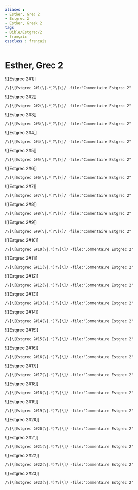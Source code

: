 ```yaml
---
aliases : 
- Esther, Grec 2
- Estgrec 2
- Esther, Greek 2
tags : 
- Bible/Estgrec/2
- français
cssclass : français
---
```


# Esther, Grec 2

![[Estgrec 2#1]]

```query
/\[\[Estgrec 2#1(\|.*)?\]\]/ -file:"Commentaire Estgrec 2"
```

![[Estgrec 2#2]]

```query
/\[\[Estgrec 2#2(\|.*)?\]\]/ -file:"Commentaire Estgrec 2"
```

![[Estgrec 2#3]]

```query
/\[\[Estgrec 2#3(\|.*)?\]\]/ -file:"Commentaire Estgrec 2"
```

![[Estgrec 2#4]]

```query
/\[\[Estgrec 2#4(\|.*)?\]\]/ -file:"Commentaire Estgrec 2"
```

![[Estgrec 2#5]]

```query
/\[\[Estgrec 2#5(\|.*)?\]\]/ -file:"Commentaire Estgrec 2"
```

![[Estgrec 2#6]]

```query
/\[\[Estgrec 2#6(\|.*)?\]\]/ -file:"Commentaire Estgrec 2"
```

![[Estgrec 2#7]]

```query
/\[\[Estgrec 2#7(\|.*)?\]\]/ -file:"Commentaire Estgrec 2"
```

![[Estgrec 2#8]]

```query
/\[\[Estgrec 2#8(\|.*)?\]\]/ -file:"Commentaire Estgrec 2"
```

![[Estgrec 2#9]]

```query
/\[\[Estgrec 2#9(\|.*)?\]\]/ -file:"Commentaire Estgrec 2"
```

![[Estgrec 2#10]]

```query
/\[\[Estgrec 2#10(\|.*)?\]\]/ -file:"Commentaire Estgrec 2"
```

![[Estgrec 2#11]]

```query
/\[\[Estgrec 2#11(\|.*)?\]\]/ -file:"Commentaire Estgrec 2"
```

![[Estgrec 2#12]]

```query
/\[\[Estgrec 2#12(\|.*)?\]\]/ -file:"Commentaire Estgrec 2"
```

![[Estgrec 2#13]]

```query
/\[\[Estgrec 2#13(\|.*)?\]\]/ -file:"Commentaire Estgrec 2"
```

![[Estgrec 2#14]]

```query
/\[\[Estgrec 2#14(\|.*)?\]\]/ -file:"Commentaire Estgrec 2"
```

![[Estgrec 2#15]]

```query
/\[\[Estgrec 2#15(\|.*)?\]\]/ -file:"Commentaire Estgrec 2"
```

![[Estgrec 2#16]]

```query
/\[\[Estgrec 2#16(\|.*)?\]\]/ -file:"Commentaire Estgrec 2"
```

![[Estgrec 2#17]]

```query
/\[\[Estgrec 2#17(\|.*)?\]\]/ -file:"Commentaire Estgrec 2"
```

![[Estgrec 2#18]]

```query
/\[\[Estgrec 2#18(\|.*)?\]\]/ -file:"Commentaire Estgrec 2"
```

![[Estgrec 2#19]]

```query
/\[\[Estgrec 2#19(\|.*)?\]\]/ -file:"Commentaire Estgrec 2"
```

![[Estgrec 2#20]]

```query
/\[\[Estgrec 2#20(\|.*)?\]\]/ -file:"Commentaire Estgrec 2"
```

![[Estgrec 2#21]]

```query
/\[\[Estgrec 2#21(\|.*)?\]\]/ -file:"Commentaire Estgrec 2"
```

![[Estgrec 2#22]]

```query
/\[\[Estgrec 2#22(\|.*)?\]\]/ -file:"Commentaire Estgrec 2"
```

![[Estgrec 2#23]]

```query
/\[\[Estgrec 2#23(\|.*)?\]\]/ -file:"Commentaire Estgrec 2"
```

